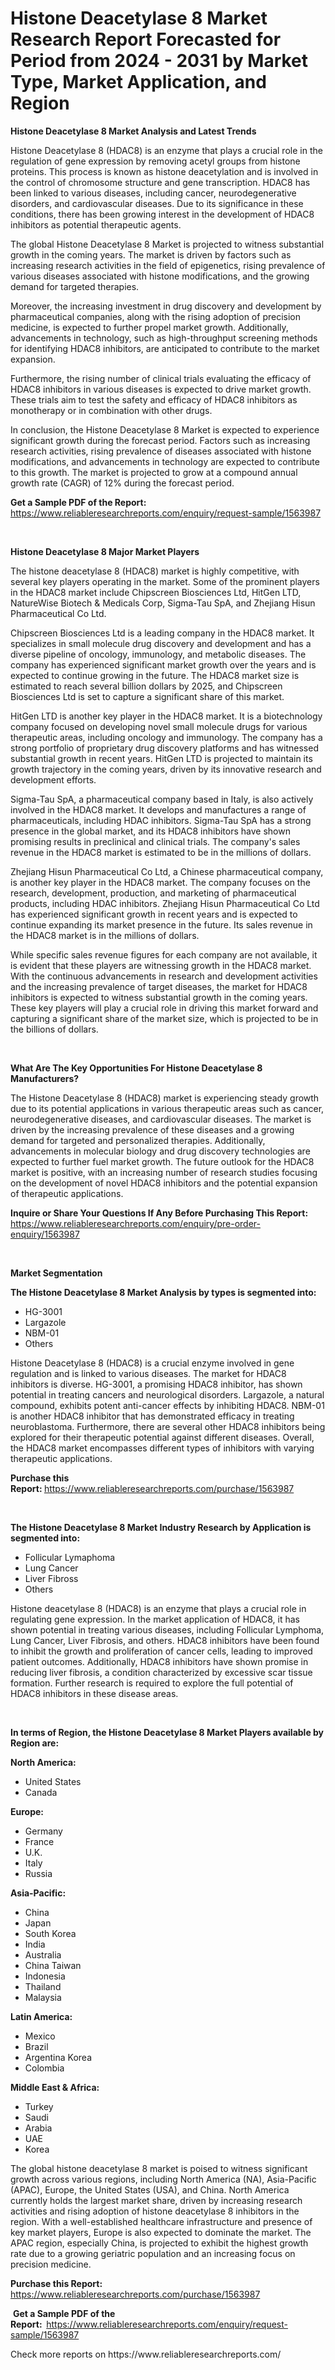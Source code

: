 <p><h1>Histone Deacetylase 8 Market Research Report Forecasted for Period from 2024 -  2031 by Market Type, Market Application, and Region</h1></p><p><strong>Histone Deacetylase 8 Market Analysis and Latest Trends</strong></p>
<p><p>Histone Deacetylase 8 (HDAC8) is an enzyme that plays a crucial role in the regulation of gene expression by removing acetyl groups from histone proteins. This process is known as histone deacetylation and is involved in the control of chromosome structure and gene transcription. HDAC8 has been linked to various diseases, including cancer, neurodegenerative disorders, and cardiovascular diseases. Due to its significance in these conditions, there has been growing interest in the development of HDAC8 inhibitors as potential therapeutic agents.</p><p>The global Histone Deacetylase 8 Market is projected to witness substantial growth in the coming years. The market is driven by factors such as increasing research activities in the field of epigenetics, rising prevalence of various diseases associated with histone modifications, and the growing demand for targeted therapies.</p><p>Moreover, the increasing investment in drug discovery and development by pharmaceutical companies, along with the rising adoption of precision medicine, is expected to further propel market growth. Additionally, advancements in technology, such as high-throughput screening methods for identifying HDAC8 inhibitors, are anticipated to contribute to the market expansion.</p><p>Furthermore, the rising number of clinical trials evaluating the efficacy of HDAC8 inhibitors in various diseases is expected to drive market growth. These trials aim to test the safety and efficacy of HDAC8 inhibitors as monotherapy or in combination with other drugs.</p><p>In conclusion, the Histone Deacetylase 8 Market is expected to experience significant growth during the forecast period. Factors such as increasing research activities, rising prevalence of diseases associated with histone modifications, and advancements in technology are expected to contribute to this growth. The market is projected to grow at a compound annual growth rate (CAGR) of 12% during the forecast period.</p></p>
<p><strong>Get a Sample PDF of the Report:&nbsp;</strong> <a href="https://www.reliableresearchreports.com/enquiry/request-sample/1563987">https://www.reliableresearchreports.com/enquiry/request-sample/1563987</a></p>
<p>&nbsp;</p>
<p><strong>Histone Deacetylase 8 Major Market Players</strong></p>
<p><p>The histone deacetylase 8 (HDAC8) market is highly competitive, with several key players operating in the market. Some of the prominent players in the HDAC8 market include Chipscreen Biosciences Ltd, HitGen LTD, NatureWise Biotech & Medicals Corp, Sigma-Tau SpA, and Zhejiang Hisun Pharmaceutical Co Ltd.</p><p>Chipscreen Biosciences Ltd is a leading company in the HDAC8 market. It specializes in small molecule drug discovery and development and has a diverse pipeline of oncology, immunology, and metabolic diseases. The company has experienced significant market growth over the years and is expected to continue growing in the future. The HDAC8 market size is estimated to reach several billion dollars by 2025, and Chipscreen Biosciences Ltd is set to capture a significant share of this market.</p><p>HitGen LTD is another key player in the HDAC8 market. It is a biotechnology company focused on developing novel small molecule drugs for various therapeutic areas, including oncology and immunology. The company has a strong portfolio of proprietary drug discovery platforms and has witnessed substantial growth in recent years. HitGen LTD is projected to maintain its growth trajectory in the coming years, driven by its innovative research and development efforts.</p><p>Sigma-Tau SpA, a pharmaceutical company based in Italy, is also actively involved in the HDAC8 market. It develops and manufactures a range of pharmaceuticals, including HDAC inhibitors. Sigma-Tau SpA has a strong presence in the global market, and its HDAC8 inhibitors have shown promising results in preclinical and clinical trials. The company's sales revenue in the HDAC8 market is estimated to be in the millions of dollars.</p><p>Zhejiang Hisun Pharmaceutical Co Ltd, a Chinese pharmaceutical company, is another key player in the HDAC8 market. The company focuses on the research, development, production, and marketing of pharmaceutical products, including HDAC inhibitors. Zhejiang Hisun Pharmaceutical Co Ltd has experienced significant growth in recent years and is expected to continue expanding its market presence in the future. Its sales revenue in the HDAC8 market is in the millions of dollars.</p><p>While specific sales revenue figures for each company are not available, it is evident that these players are witnessing growth in the HDAC8 market. With the continuous advancements in research and development activities and the increasing prevalence of target diseases, the market for HDAC8 inhibitors is expected to witness substantial growth in the coming years. These key players will play a crucial role in driving this market forward and capturing a significant share of the market size, which is projected to be in the billions of dollars.</p></p>
<p>&nbsp;</p>
<p><strong>What Are The Key Opportunities For Histone Deacetylase 8 Manufacturers?</strong></p>
<p><p>The Histone Deacetylase 8 (HDAC8) market is experiencing steady growth due to its potential applications in various therapeutic areas such as cancer, neurodegenerative diseases, and cardiovascular diseases. The market is driven by the increasing prevalence of these diseases and a growing demand for targeted and personalized therapies. Additionally, advancements in molecular biology and drug discovery technologies are expected to further fuel market growth. The future outlook for the HDAC8 market is positive, with an increasing number of research studies focusing on the development of novel HDAC8 inhibitors and the potential expansion of therapeutic applications.</p></p>
<p><strong>Inquire or Share Your Questions If Any Before Purchasing This Report:</strong> <a href="https://www.reliableresearchreports.com/enquiry/pre-order-enquiry/1563987">https://www.reliableresearchreports.com/enquiry/pre-order-enquiry/1563987</a></p>
<p>&nbsp;</p>
<p><strong>Market Segmentation</strong></p>
<p><strong>The Histone Deacetylase 8 Market Analysis by types is segmented into:</strong></p>
<p><ul><li>HG-3001</li><li>Largazole</li><li>NBM-01</li><li>Others</li></ul></p>
<p><p>Histone Deacetylase 8 (HDAC8) is a crucial enzyme involved in gene regulation and is linked to various diseases. The market for HDAC8 inhibitors is diverse. HG-3001, a promising HDAC8 inhibitor, has shown potential in treating cancers and neurological disorders. Largazole, a natural compound, exhibits potent anti-cancer effects by inhibiting HDAC8. NBM-01 is another HDAC8 inhibitor that has demonstrated efficacy in treating neuroblastoma. Furthermore, there are several other HDAC8 inhibitors being explored for their therapeutic potential against different diseases. Overall, the HDAC8 market encompasses different types of inhibitors with varying therapeutic applications.</p></p>
<p><strong>Purchase this Report:&nbsp;</strong><a href="https://www.reliableresearchreports.com/purchase/1563987">https://www.reliableresearchreports.com/purchase/1563987</a></p>
<p>&nbsp;</p>
<p><strong>The Histone Deacetylase 8 Market Industry Research by Application is segmented into:</strong></p>
<p><ul><li>Follicular Lymaphoma</li><li>Lung Cancer</li><li>Liver Fibross</li><li>Others</li></ul></p>
<p><p>Histone deacetylase 8 (HDAC8) is an enzyme that plays a crucial role in regulating gene expression. In the market application of HDAC8, it has shown potential in treating various diseases, including Follicular Lymphoma, Lung Cancer, Liver Fibrosis, and others. HDAC8 inhibitors have been found to inhibit the growth and proliferation of cancer cells, leading to improved patient outcomes. Additionally, HDAC8 inhibitors have shown promise in reducing liver fibrosis, a condition characterized by excessive scar tissue formation. Further research is required to explore the full potential of HDAC8 inhibitors in these disease areas.</p></p>
<p>&nbsp;</p>
<p><strong>In terms of Region, the Histone Deacetylase 8 Market Players available by Region are:</strong></p>
<p>
    <p> <strong> North America: </strong>
        <ul>
            <li>United States</li>
            <li>Canada</li>
        </ul>
        </p> 
    <p> <strong> Europe: </strong>
        <ul>
            <li>Germany</li>
            <li>France</li>
            <li>U.K.</li>
            <li>Italy</li>
            <li>Russia</li>
        </ul>
        </p> 
    <p> <strong> Asia-Pacific: </strong>
        <ul>
            <li>China</li>
            <li>Japan</li>
            <li>South Korea</li>
            <li>India</li>
            <li>Australia</li>
            <li>China Taiwan</li>
            <li>Indonesia</li>
            <li>Thailand</li>
            <li>Malaysia</li>
        </ul>
        </p> 
    <p> <strong> Latin America: </strong>
        <ul>
            <li>Mexico</li>
            <li>Brazil</li>
            <li>Argentina Korea</li>
            <li>Colombia</li>
        </ul>
        </p> 
    <p> <strong> Middle East & Africa: </strong>
        <ul>
            <li>Turkey</li>
            <li>Saudi</li>
            <li>Arabia</li>
            <li>UAE</li>
            <li>Korea</li>
        </ul>
    </p>
    </p>
<p><p>The global histone deacetylase 8 market is poised to witness significant growth across various regions, including North America (NA), Asia-Pacific (APAC), Europe, the United States (USA), and China. North America currently holds the largest market share, driven by increasing research activities and rising adoption of histone deacetylase 8 inhibitors in the region. With a well-established healthcare infrastructure and presence of key market players, Europe is also expected to dominate the market. The APAC region, especially China, is projected to exhibit the highest growth rate due to a growing geriatric population and an increasing focus on precision medicine.</p></p>
<p><strong>Purchase this Report: </strong><a href="https://www.reliableresearchreports.com/purchase/1563987">https://www.reliableresearchreports.com/purchase/1563987</a></p>
<p>&nbsp;<strong>Get a Sample PDF of the Report:&nbsp;&nbsp;</strong><a href="https://www.reliableresearchreports.com/enquiry/request-sample/1563987">https://www.reliableresearchreports.com/enquiry/request-sample/1563987</a></p>
<p><strong></strong></p>
<p>Check more reports on https://www.reliableresearchreports.com/</p>